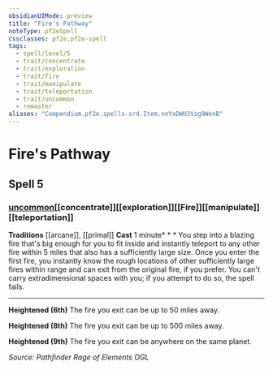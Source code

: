 ```yaml
---
obsidianUIMode: preview
title: "Fire's Pathway"
noteType: pf2eSpell
cssclasses: pf2e,pf2e-spell
tags:
  - spell/level/5
  - trait/concentrate
  - trait/exploration
  - trait/fire
  - trait/manipulate
  - trait/teleportation
  - trait/uncommon
  - remaster
aliases: "Compendium.pf2e.spells-srd.Item.nnYxDWU3Vzg9WenB" 
---
```

# Fire's Pathway   
## Spell 5
### [uncommon](uncommon "Uncommon Rarity Trait")[[concentrate]][[exploration]][[Fire]][[manipulate]][[teleportation]]
**Traditions** [[arcane]], [[primal]]
**Cast** 1 minute* * * 
You step into a blazing fire that's big enough for you to fit inside and instantly teleport to any other fire within 5 miles that also has a sufficiently large size. Once you enter the first fire, you instantly know the rough locations of other sufficiently large fires within range and can exit from the original fire, if you prefer. You can't carry extradimensional spaces with you; if you attempt to do so, the spell fails.

* * *

**Heightened (6th)** The fire you exit can be up to 50 miles away.

**Heightened (8th)** The fire you exit can be up to 500 miles away.

**Heightened (9th)** The fire you exit can be anywhere on the same planet.

*Source: Pathfinder Rage of Elements*
*OGL*